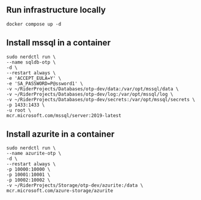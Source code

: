 ## Run infrastructure locally

```shell
docker compose up -d
```

## Install mssql in a container

```shell
sudo nerdctl run \
--name sqldb-otp \
-d \
--restart always \
-e 'ACCEPT_EULA=Y' \
-e 'SA_PASSWORD=P@ssword1' \
-v ~/RiderProjects/Databases/otp-dev/data:/var/opt/mssql/data \
-v ~/RiderProjects/Databases/otp-dev/log:/var/opt/mssql/log \
-v ~/RiderProjects/Databases/otp-dev/secrets:/var/opt/mssql/secrets \
-p 1433:1433 \
-u root \
mcr.microsoft.com/mssql/server:2019-latest
```

## Install azurite in a container

```shell
sudo nerdctl run \
--name azurite-otp \
-d \
--restart always \
-p 10000:10000 \
-p 10001:10001 \
-p 10002:10002 \
-v ~/RiderProjects/Storage/otp-dev/azurite:/data \
mcr.microsoft.com/azure-storage/azurite
```
